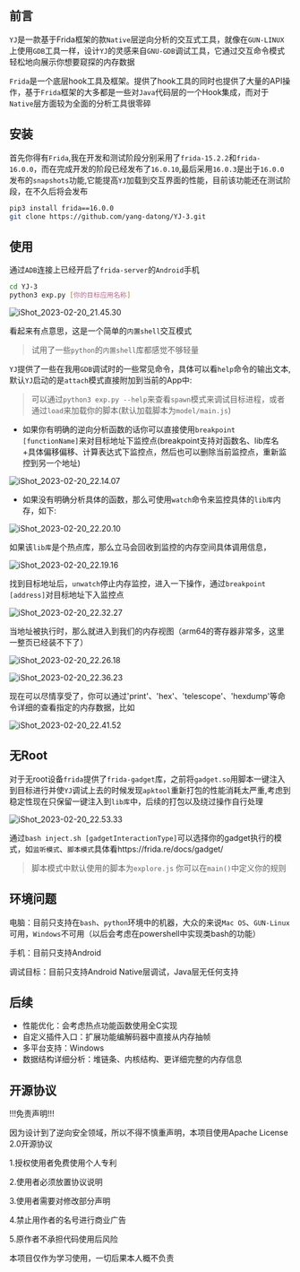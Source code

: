 ## 前言

`YJ`是一款基于Frida框架的款`Native`层逆向分析的交互式工具，就像在`GUN-LINUX`上使用`GDB`工具一样，设计`YJ`的灵感来自`GNU-GDB`调试工具，它通过交互命令模式轻松地向展示你想要窥探的内存数据

`Frida`是一个底层hook工具及框架。提供了hook工具的同时也提供了大量的API操作，基于`Frida`框架的大多都是一些对`Java`代码层的一个Hook集成，而对于`Native`层方面较为全面的分析工具很零碎

## 安装

首先你得有`Frida`,我在开发和测试阶段分别采用了`frida-15.2.2`和`frida-16.0.0`，而在完成开发的阶段已经发布了`16.0.10`,最后采用`16.0.3`是出于`16.0.0`发布的`snapshots`功能,它能提高`YJ`加载到交互界面的性能，目前该功能还在测试阶段，在不久后将会发布

```bash
pip3 install frida==16.0.0
git clone https://github.com/yang-datong/YJ-3.git
```

## 使用

通过`ADB`连接上已经开启了`frida-server`的`Android`手机

```bash
cd YJ-3
python3 exp.py [你的目标应用名称]
```

![iShot_2023-02-20_21.45.30](images/YJ_2_1.png)

看起来有点意思，这是一个简单的`内置shell`交互模式

> 试用了一些`python`的`内置shell`库都感觉不够轻量



`YJ`提供了一些在我用`GDB`调试时的一些常见命令，具体可以看`help`命令的输出文本,默认`YJ`启动的是`attach`模式直接附加到当前的App中:
> 可以通过`python3 exp.py --help`来查看`spawn`模式来调试目标进程，或者通过`load`来加载你的脚本(默认加载脚本为`model/main.js`)


- 如果你有明确的逆向分析函数的话你可以直接使用`breakpoint [functionName]`来对目标地址下监控点(breakpoint支持对函数名、lib库名+具体偏移偏移、计算表达式下监控点，然后也可以删除当前监控点，重新监控到另一个地址)

![iShot_2023-02-20_22.14.07](images/YJ_2_2.png)

- 如果没有明确分析具体的函数，那么可使用`watch`命令来监控具体的`lib库`内存，如下:

![iShot_2023-02-20_22.20.10](images/YJ_2_3.png)



如果该`lib库`是个热点库，那么立马会回收到监控的内存空间具体调用信息，

![iShot_2023-02-20_22.19.16](images/YJ_2_4.png)



找到目标地址后，`unwatch`停止内存监控，进入一下操作，通过`breakpoint [address]`对目标地址下入监控点

![iShot_2023-02-20_22.32.27](images/YJ_2_5.png)



当地址被执行时，那么就进入到我们的内存视图（arm64的寄存器非常多，这里一整页已经装不下了）

![iShot_2023-02-20_22.26.18](images/YJ_2_6.png)

![iShot_2023-02-20_22.36.23](images/YJ_2_7.png)



现在可以尽情享受了，你可以通过'print'、'hex'、'telescope'、'hexdump'等命令详细的查看指定的内存数据，比如

![iShot_2023-02-20_22.41.52](images/YJ_2_8.png)

## 无Root

对于无root设备`frida`提供了`frida-gadget`库，之前将`gadget.so`用脚本一键注入到目标进行并使`YJ`调试上去的时候发现`apktool`重新打包的性能消耗太严重,考虑到稳定性现在只保留一键注入到`lib库`中，后续的打包以及绕过操作自行处理

![iShot_2023-02-20_22.53.33](images/YJ_2_9.png)

通过`bash inject.sh [gadgetInteractionType]`可以选择你的gadget执行的模式，如`监听模式`、`脚本模式`具体看https://frida.re/docs/gadget/

> 脚本模式中默认使用的脚本为`explore.js` 你可以在`main()`中定义你的规则

## 环境问题

电脑：目前只支持在`bash`、`python`环境中的机器，大众的来说`Mac OS`、`GUN-Linux`可用，`Windows`不可用（以后会考虑在powershell中实现类bash的功能）

手机：目前只支持Android

调试目标：目前只支持Android Native层调试，Java层无任何支持

## 后续

- 性能优化：会考虑热点功能函数使用全C实现
- 自定义插件入口：扩展功能编解码器中直接从内存抽帧
- 多平台支持：Windows
- 数据结构详细分析：堆链条、内核结构、更详细完整的内存信息

## 开源协议

!!!免责声明!!!

因为设计到了逆向安全领域，所以不得不慎重声明，本项目使用Apache License 2.0开源协议

1.授权使用者免费使用个人专利

2.使用者必须放置协议说明

3.使用者需要对修改部分声明

4.禁止用作者的名号进行商业广告

5.原作者不承担代码使用后风险

本项目仅作为学习使用，一切后果本人概不负责
